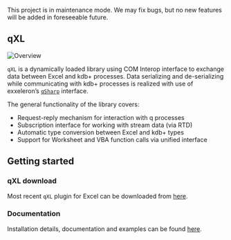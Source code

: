 
This project is in maintenance mode. We may fix bugs, but no new features will be added in foreseeable future. 

## qXL


![Overview](../master/doc/img/qXL.png)

`qXL` is a dynamically loaded library using COM Interop interface to exchange data between Excel and kdb+ processes. Data serializing and de-serializing while communicating with kdb+ processes is realized with use of exxeleron’s [`qSharp`](https://github.com/exxeleron/qSharp) interface. 

The general functionality of the library covers:
- Request-reply mechanism for interaction with q processes
- Subscription interface for working with stream data (via RTD)
- Automatic type conversion between Excel and kdb+ types
- Support for Worksheet and VBA function calls via unified interface

## Getting started
### qXL download
Most recent `qXL` plugin for Excel can be downloaded from [here](../../releases).

### Documentation

Installation details, documentation and examples can be found [here](../master/doc/).
